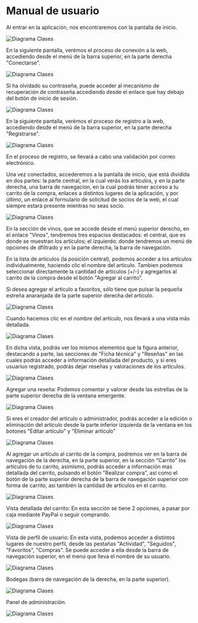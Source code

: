 # Manual de usuario

Al entrar en la aplicación, nos encontraremos con la pantalla de inicio.

![Diagrama Clases](images/manual/inicio.png)

En la siguiente pantalla, verémos el proceso de conexión a la web, accediendo desde el menú de la barra superior, en la parte derecha "Conectarse".

![Diagrama Clases](images/manual/conectarse.png)

Si ha olvidado su contraseña, puede acceder al mecanísmo de recuperación de contraseña accediendo desde el enlace que hay debajo del botón de inicio de sesión.

![Diagrama Clases](images/manual/recuperar.png)

En la siguiente pantalla, verémos el proceso de registro a la web, accediendo desde el menú de la barra superior, en la parte derecha "Registrarse".

![Diagrama Clases](images/manual/registrarse.png)

En el proceso de registro, se llevará a cabo una validación por correo electrónico.

Una vez conectados, accederemos a la pantalla de inicio, que está dividida en dos partes: la parte central, en la cual verás los artículos, y en la parte derecha, una barra de navegacíon, en la cual podrás tener acceso a tu carrito de la compra, enlaces a distintos lugares de la aplicación, y por último, un enlace al formulario de solicitud de socios de la web, el cual siempre estará presente mientras no seas socio.

![Diagrama Clases](images/manual/inicio-registro.png)

En la sección de vinos, que se accede desde el menú superior derecho, en el enlace "Vinos", tendremos tres espacios destacados: el central, que es donde se muestran los artículos; el izquierdo: donde tendremos un menú de opciones de dfiltrado y en la parte derecha, la barra de navegación.

En la lista de artículos (la posición central), podemos acceder a los artículos individualmente, haciendo clic el nombre del artículo. Tambien podemos seleccionar directamente la cantidad de articulos (+/-) y agregarlos al carrito de la compra desde el botón "Agregar al carrito".

Si desea agregar el artículo a favoritos, sólo tiene que pulsar la pequeña estreña anaranjada de la parte superior derecha del articulo.

![Diagrama Clases](images/manual/vinos-index.png)

Cuando hacemos clic en el nombre del artículo, nos llevará a una vista más detallada.

![Diagrama Clases](images/manual/vino.png)

En dicha vista, podrás ver los mismos elementos que la figura anterior, destacando a parte, las secciones de "Ficha técnica" y "Reseñas" en las cuales podrás acceder a información detallada del producto, y si eres usuariuo registrado, podrás dejar reseñas y valoraciones de los artículos.

![Diagrama Clases](images/manual/ficha-tecnica.png)

Agregar una reseña: 
Podemos comentar y valorar desde las estrellas de la parte superior derecha de la ventana emergente.

![Diagrama Clases](images/manual/reseña.png)

Si eres el creador del artículo o administrador, podrás acceder a la edición o eliminación del artículo desde la parte inferior izquierda de la ventana en los botones "Editar artículo" y "Eliminar artículo"

![Diagrama Clases](images/manual/vino-admin.png)

Al agregar un artículo al carrito de la compra, podremos ver en la barra de navegación de la derecha, en la parte superior, en la sección "Carrito" los artículos de tu carrito, asimismo, podrás acceder a información mas detallada del carrito, pulsando el botón "Realizar compra", así como el botón de la parte superior derecha de la barra de navegación superior con forma de carrito, asi también la cantidad de artículos en el carrito.

![Diagrama Clases](images/manual/carrito-index.png)

Vista detallada del carrito:
En esta sección se tiene 2 opciones, a pasar por caja mediante PayPal o seguir comprando.

![Diagrama Clases](images/manual/carrito.png)

Vista de perfil de usuario:
En esta vista, podemos acceder a distintos lugares de nuestro perfil, desde las pestañas "Actividad", "Seguidos", "Favoritos", "Compras".
Se puede acceder a ella desde la barra de navegación superior, en el menú que lleva el nombre de su usuario.

![Diagrama Clases](images/manual/usuario.png)

Bodegas (barra de navegación de la derecha, en la parte superior).

![Diagrama Clases](images/manual/bodega.png)

Panel de administración.

![Diagrama Clases](images/manual/admin.png)